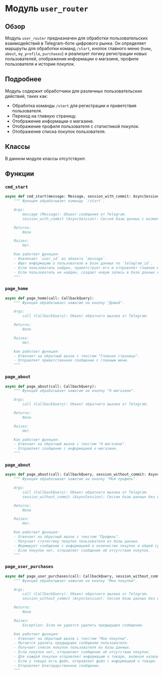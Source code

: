 # Модуль `user_router`

## Обзор

Модуль `user_router` предназначен для обработки пользовательских взаимодействий в Telegram-боте цифрового рынка. Он определяет маршруты для обработки команд `/start`, кнопок главного меню (`home`, `about`, `my_profile`, `purchases`) и реализует логику регистрации новых пользователей, отображения информации о магазине, профиле пользователя и истории покупок.

## Подробнее

Модуль содержит обработчики для различных пользовательских действий, таких как:

- Обработка команды `/start` для регистрации и приветствия пользователя.
- Переход на главную страницу.
- Отображение информации о магазине.
- Отображение профиля пользователя с статистикой покупок.
- Отображение списка покупок пользователя.

## Классы

В данном модуле классы отсутствуют.

## Функции

### `cmd_start`

```python
async def cmd_start(message: Message, session_with_commit: AsyncSession):
    """ Функция обрабатывает команду `/start`.

    Args:
        message (Message): Объект сообщения от Telegram.
        session_with_commit (AsyncSession): Сессия базы данных с возможностью коммита.

    Returns:
        None

    Raises:
        Нет.

    Как работает функция:
    - Извлекает `user_id` из объекта `message`.
    - Ищет информацию о пользователе в базе данных по `telegram_id`.
    - Если пользователь найден, приветствует его и отправляет главное меню.
    - Если пользователь не найден, создает новую запись в базе данных и отправляет приветственное сообщение с главным меню.
    """
```

### `page_home`

```python
async def page_home(call: CallbackQuery):
    """ Функция обрабатывает нажатие на кнопку "Домой".

    Args:
        call (CallbackQuery): Объект обратного вызова от Telegram.

    Returns:
        None

    Raises:
        Нет.

    Как работает функция:
    - Отвечает на обратный вызов с текстом "Главная страница".
    - Отправляет приветственное сообщение с главным меню.
    """
```

### `page_about`

```python
async def page_about(call: CallbackQuery):
    """ Функция обрабатывает нажатие на кнопку "О магазине".

    Args:
        call (CallbackQuery): Объект обратного вызова от Telegram.

    Returns:
        None

    Raises:
        Нет.

    Как работает функция:
    - Отвечает на обратный вызов с текстом "О магазине".
    - Отправляет сообщение с информацией о магазине.
    """
```

### `page_about`

```python
async def page_about(call: CallbackQuery, session_without_commit: AsyncSession):
    """ Функция обрабатывает нажатие на кнопку "Мой профиль".

    Args:
        call (CallbackQuery): Объект обратного вызова от Telegram.
        session_without_commit (AsyncSession): Сессия базы данных без возможности коммита.

    Returns:
        None

    Raises:
        Нет.

    Как работает функция:
    - Отвечает на обратный вызов с текстом "Профиль".
    - Получает статистику покупок пользователя из базы данных.
    - Формирует сообщение с информацией о количестве покупок и общей сумме.
    - Если покупок нет, отправляет сообщение об отсутствии покупок.
    """
```

### `page_user_purchases`

```python
async def page_user_purchases(call: CallbackQuery, session_without_commit: AsyncSession):
    """ Функция обрабатывает нажатие на кнопку "Мои покупки".

    Args:
        call (CallbackQuery): Объект обратного вызова от Telegram.
        session_without_commit (AsyncSession): Сессия базы данных без возможности коммита.

    Returns:
        None

    Raises:
        Exception: Если не удается удалить предыдущее сообщение.

    Как работает функция:
    - Отвечает на обратный вызов с текстом "Мои покупки".
    - Пытается удалить предыдущее сообщение пользователя.
    - Получает список покупок пользователя из базы данных.
    - Если покупок нет, отправляет сообщение об отсутствии покупок.
    - Для каждой покупки отправляет информацию о товаре, включая название, описание, цену и закрытое описание.
    - Если у товара есть файл, отправляет файл с информацией о товаре.
    - Отправляет благодарственное сообщение.
    """